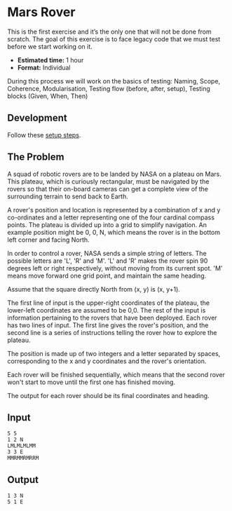# Mars Rover

This is the first exercise and it’s the only one that will not be done from scratch. The goal of this exercise is to face legacy code that we must test before we start working on it.

- **Estimated time:** 1 hour
- **Format:** Individual

During this process we will work on the basics of testing: Naming, Scope, Coherence, Modularisation, Testing flow (before, after, setup), Testing blocks (Given, When, Then)

## Development

Follow these [setup steps](docs/boilerplate-setup.md).

## The Problem

A squad of robotic rovers are to be landed by NASA on a plateau on Mars. This plateau, which is curiously rectangular, must be navigated by the rovers so that their on-board cameras can get a complete view of the surrounding terrain to send back to Earth.

A rover's position and location is represented by a combination of x and y co-ordinates and a letter representing one of the four cardinal compass points. The plateau is divided up into a grid to simplify navigation. An example position might be 0, 0, N, which means the rover is in the bottom left corner and facing North.

In order to control a rover, NASA sends a simple string of letters. The possible letters are 'L', 'R' and 'M'. 'L' and 'R' makes the rover spin 90 degrees left or right respectively, without moving from its current spot. 'M' means move forward one grid point, and maintain the same heading.

Assume that the square directly North from (x, y) is (x, y+1).

The first line of input is the upper-right coordinates of the plateau, the lower-left coordinates are assumed to be 0,0. The rest of the input is information pertaining to the rovers that have been deployed. Each rover has two lines of input. The first line gives the rover's position, and the second line is a series of instructions telling the rover how to explore the plateau.

The position is made up of two integers and a letter separated by spaces, corresponding to the x and y coordinates and the rover's orientation.

Each rover will be finished sequentially, which means that the second rover won't start to move until the first one has finished moving.

The output for each rover should be its final coordinates and heading.

## Input
```
5 5
1 2 N
LMLMLMLMM
3 3 E
MMRMMRMRRM
```

## Output
```
1 3 N
5 1 E
```
